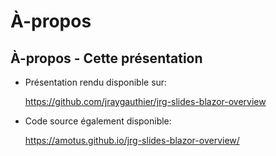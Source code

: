 # À-propos

## À-propos - Cette présentation

 -  Présentation rendu disponible sur:

    <https://github.com/jraygauthier/jrg-slides-blazor-overview>


 -  Code source également disponible:

    <https://amotus.github.io/jrg-slides-blazor-overview/>


